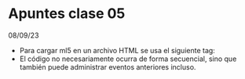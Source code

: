 # Apuntes clase 05

08/09/23 </br>

* Para cargar ml5 en un archivo HTML se usa el siguiente tag: <script src="https://unpkg.com/ml5@latest/dist/ml5.min.js"></script> </br>
* El código no necesariamente ocurra de forma secuencial, sino que también puede administrar eventos anteriores incluso. </br>
